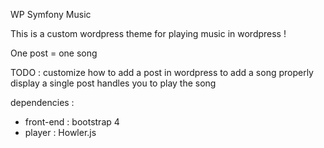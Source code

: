 WP Symfony Music

This is a custom wordpress theme for playing music in wordpress !

One post = one song

TODO : customize how to add a post in wordpress to add a song properly
display a single post handles you to play the song

dependencies : 
- front-end : bootstrap 4
- player : Howler.js